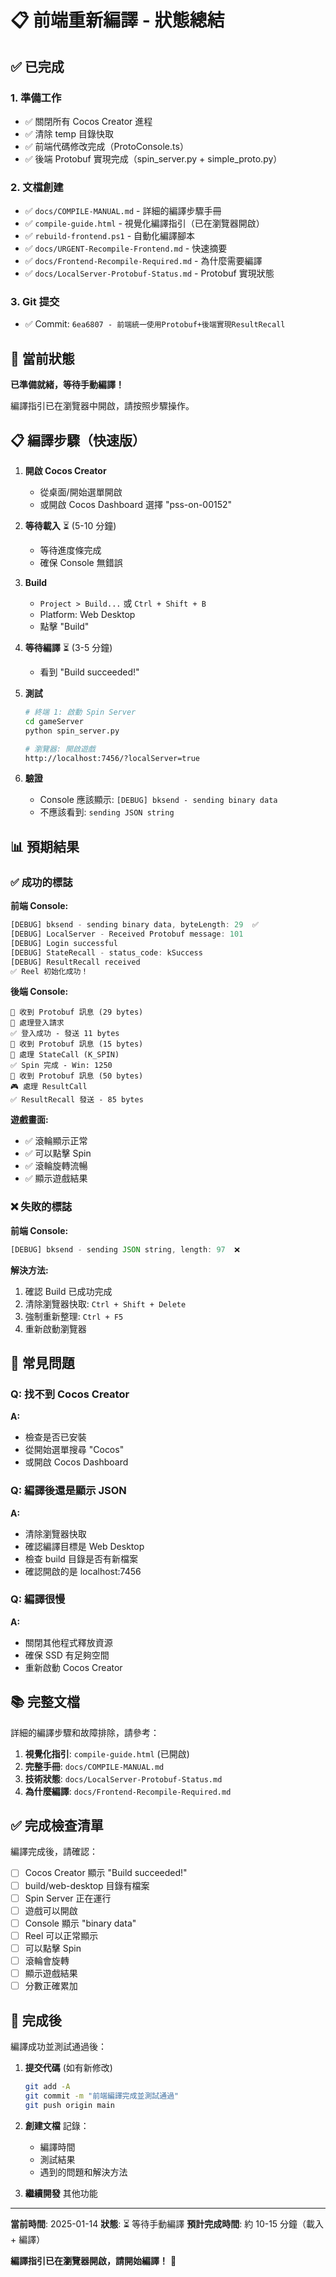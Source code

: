 # 📋 前端重新編譯 - 狀態總結

## ✅ 已完成

### 1. 準備工作
- ✅ 關閉所有 Cocos Creator 進程
- ✅ 清除 temp 目錄快取
- ✅ 前端代碼修改完成（ProtoConsole.ts）
- ✅ 後端 Protobuf 實現完成（spin_server.py + simple_proto.py）

### 2. 文檔創建
- ✅ `docs/COMPILE-MANUAL.md` - 詳細的編譯步驟手冊
- ✅ `compile-guide.html` - 視覺化編譯指引（已在瀏覽器開啟）
- ✅ `rebuild-frontend.ps1` - 自動化編譯腳本
- ✅ `docs/URGENT-Recompile-Frontend.md` - 快速摘要
- ✅ `docs/Frontend-Recompile-Required.md` - 為什麼需要編譯
- ✅ `docs/LocalServer-Protobuf-Status.md` - Protobuf 實現狀態

### 3. Git 提交
- ✅ Commit: `6ea6807 - 前端統一使用Protobuf+後端實現ResultRecall`

## 🎯 當前狀態

**已準備就緒，等待手動編譯！**

編譯指引已在瀏覽器中開啟，請按照步驟操作。

## 📋 編譯步驟（快速版）

1. **開啟 Cocos Creator**
   - 從桌面/開始選單開啟
   - 或開啟 Cocos Dashboard 選擇 "pss-on-00152"

2. **等待載入** ⏳ (5-10 分鐘)
   - 等待進度條完成
   - 確保 Console 無錯誤

3. **Build**
   - `Project > Build...` 或 `Ctrl + Shift + B`
   - Platform: Web Desktop
   - 點擊 "Build"

4. **等待編譯** ⏳ (3-5 分鐘)
   - 看到 "Build succeeded!"

5. **測試**
   ```bash
   # 終端 1: 啟動 Spin Server
   cd gameServer
   python spin_server.py
   
   # 瀏覽器: 開啟遊戲
   http://localhost:7456/?localServer=true
   ```

6. **驗證**
   - Console 應該顯示: `[DEBUG] bksend - sending binary data`
   - 不應該看到: `sending JSON string`

## 📊 預期結果

### ✅ 成功的標誌

**前端 Console:**
```javascript
[DEBUG] bksend - sending binary data, byteLength: 29  ✅
[DEBUG] LocalServer - Received Protobuf message: 101
[DEBUG] Login successful
[DEBUG] StateRecall - status_code: kSuccess
[DEBUG] ResultRecall received
✅ Reel 初始化成功！
```

**後端 Console:**
```
📨 收到 Protobuf 訊息 (29 bytes)
🔐 處理登入請求
✅ 登入成功 - 發送 11 bytes
📨 收到 Protobuf 訊息 (15 bytes)
🎰 處理 StateCall (K_SPIN)
✅ Spin 完成 - Win: 1250
📨 收到 Protobuf 訊息 (50 bytes)
🎮 處理 ResultCall
✅ ResultRecall 發送 - 85 bytes
```

**遊戲畫面:**
- ✅ 滾輪顯示正常
- ✅ 可以點擊 Spin
- ✅ 滾輪旋轉流暢
- ✅ 顯示遊戲結果

### ❌ 失敗的標誌

**前端 Console:**
```javascript
[DEBUG] bksend - sending JSON string, length: 97  ❌
```

**解決方法:**
1. 確認 Build 已成功完成
2. 清除瀏覽器快取: `Ctrl + Shift + Delete`
3. 強制重新整理: `Ctrl + F5`
4. 重新啟動瀏覽器

## 🐛 常見問題

### Q: 找不到 Cocos Creator
**A:** 
- 檢查是否已安裝
- 從開始選單搜尋 "Cocos"
- 或開啟 Cocos Dashboard

### Q: 編譯後還是顯示 JSON
**A:**
- 清除瀏覽器快取
- 確認編譯目標是 Web Desktop
- 檢查 build 目錄是否有新檔案
- 確認開啟的是 localhost:7456

### Q: 編譯很慢
**A:**
- 關閉其他程式釋放資源
- 確保 SSD 有足夠空間
- 重新啟動 Cocos Creator

## 📚 完整文檔

詳細的編譯步驟和故障排除，請參考：

1. **視覺化指引**: `compile-guide.html` (已開啟)
2. **完整手冊**: `docs/COMPILE-MANUAL.md`
3. **技術狀態**: `docs/LocalServer-Protobuf-Status.md`
4. **為什麼編譯**: `docs/Frontend-Recompile-Required.md`

## ✅ 完成檢查清單

編譯完成後，請確認：

- [ ] Cocos Creator 顯示 "Build succeeded!"
- [ ] build/web-desktop 目錄有檔案
- [ ] Spin Server 正在運行
- [ ] 遊戲可以開啟
- [ ] Console 顯示 "binary data"
- [ ] Reel 可以正常顯示
- [ ] 可以點擊 Spin
- [ ] 滾輪會旋轉
- [ ] 顯示遊戲結果
- [ ] 分數正確累加

## 🎉 完成後

編譯成功並測試通過後：

1. **提交代碼** (如有新修改)
   ```bash
   git add -A
   git commit -m "前端編譯完成並測試通過"
   git push origin main
   ```

2. **創建文檔** 記錄：
   - 編譯時間
   - 測試結果
   - 遇到的問題和解決方法

3. **繼續開發** 其他功能

---

**當前時間**: 2025-01-14
**狀態**: ⏳ 等待手動編譯
**預計完成時間**: 約 10-15 分鐘（載入 + 編譯）

**編譯指引已在瀏覽器開啟，請開始編譯！** 🚀
